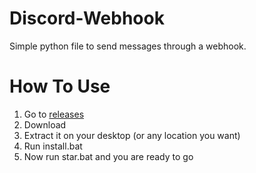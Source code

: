 # Discord-Webhook
Simple python file to send messages through a webhook.

# How To Use
1. Go to [releases](https://github.com/KevvZzz/Discord-Webhook/releases/tag/v0.0.2)
2. Download
3. Extract it on your desktop (or any location you want)
4. Run install.bat
5. Now run star.bat and you are ready to go
